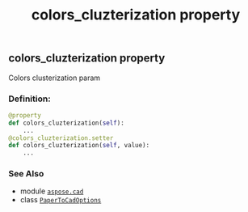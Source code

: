 ﻿---
title: colors_cluzterization property
second_title: Aspose.CAD for Python via .NET API References
description: 
type: docs
weight: 30
url: /python-net/aspose.cad/papertocadoptions/colors_cluzterization/
is_root: false
---

## colors_cluzterization property


Colors clusterization param
### Definition:
```python
@property
def colors_cluzterization(self):
    ...
@colors_cluzterization.setter
def colors_cluzterization(self, value):
    ...
```

### See Also
* module [`aspose.cad`](../../)
* class [`PaperToCadOptions`](/cad/python-net/aspose.cad/papertocadoptions)
